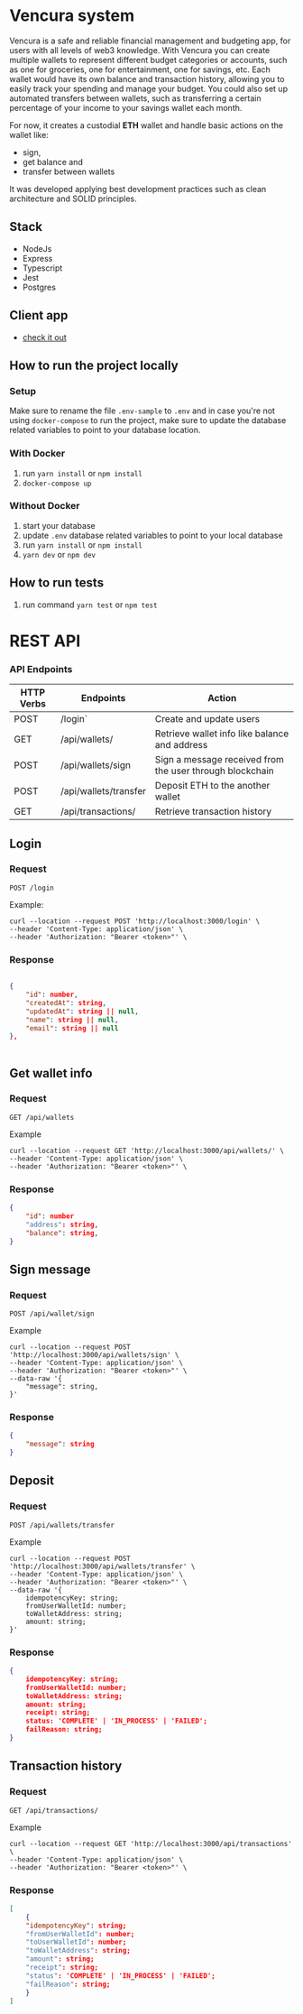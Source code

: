 # Vencura system

Vencura is a safe and reliable financial management and budgeting app, for users with all levels of web3 knowledge. With Vencura you can create multiple wallets to represent different budget categories or accounts, such as one for groceries, one for entertainment, one for savings, etc. Each wallet would have its own balance and transaction history, allowing you to easily track your spending and manage your budget. You could also set up automated transfers between wallets, such as transferring a certain percentage of your income to your savings wallet each month.

For now, it creates a custodial **ETH** wallet and handle basic actions on the wallet like: 
 - sign, 
 - get balance and 
 - transfer between wallets

It was developed applying best development practices such as clean architecture and SOLID principles.

## Stack

- NodeJs
- Express
- Typescript
- Jest
- Postgres

## Client app

- [check it out](https://github.com/MariSpirandelli/vencura-app)

## How to run the project locally

### Setup

Make sure to rename the file `.env-sample` to `.env` and in case you're not using `docker-compose` to run the project, make sure to update the database related variables to point to your database location.

### With Docker

1. run ```yarn install``` or ```npm install```
1. ```docker-compose up```

### Without Docker

1. start your database
1. update `.env` database related variables to point to your local database
1. run ```yarn install``` or ```npm install```
1. ```yarn dev``` or ```npm dev```


## How to run tests

1. run command `yarn test` or `npm test`

# REST API

### API Endpoints

| HTTP Verbs | Endpoints | Action |
| ---  | --- | --- |
| POST  | /login` | Create and update users|
| GET  | /api/wallets/ | Retrieve wallet info like balance and address  |
| POST | /api/wallets/sign | Sign a message received from the user through blockchain |
| POST  | /api/wallets/transfer | Deposit ETH to the another wallet |
| GET  | /api/transactions/ | Retrieve transaction history  |

## Login

### Request

`POST /login`

Example:

```curl
curl --location --request POST 'http://localhost:3000/login' \
--header 'Content-Type: application/json' \
--header 'Authorization: "Bearer <token>"' \
```

### Response

```json

{
    "id": number,
    "createdAt": string,
    "updatedAt": string || null,
    "name": string || null,
    "email": string || null
},
    
```

## Get wallet info

### Request

`GET /api/wallets`

Example

```curl
curl --location --request GET 'http://localhost:3000/api/wallets/' \
--header 'Content-Type: application/json' \
--header 'Authorization: "Bearer <token>"' \
```

### Response

```json
{
    "id": number
    "address": string,
    "balance": string,
}

```

## Sign message

### Request

`POST /api/wallet/sign`

Example

```curl
curl --location --request POST 'http://localhost:3000/api/wallets/sign' \
--header 'Content-Type: application/json' \
--header 'Authorization: "Bearer <token>"' \
--data-raw '{
    "message": string,
}'
```

### Response

```json
{
    "message": string
}

```

## Deposit

### Request

`POST /api/wallets/transfer`

Example

```curl
curl --location --request POST 'http://localhost:3000/api/wallets/transfer' \
--header 'Content-Type: application/json' \
--header 'Authorization: "Bearer <token>"' \
--data-raw '{
    idempotencyKey: string;
    fromUserWalletId: number;
    toWalletAddress: string;
    amount: string;
}'
```

### Response

```json
{
    idempotencyKey: string;
    fromUserWalletId: number;
    toWalletAddress: string;
    amount: string;
    receipt: string;
    status: 'COMPLETE' | 'IN_PROCESS' | 'FAILED';
    failReason: string;
}

```

## Transaction history

### Request

`GET /api/transactions/`

Example

```curl
curl --location --request GET 'http://localhost:3000/api/transactions' \
--header 'Content-Type: application/json' \
--header 'Authorization: "Bearer <token>"' \
```

### Response

```json
[
    {
    "idempotencyKey": string;
    "fromUserWalletId": number;
    "toUserWalletId": number;
    "toWalletAddress": string;
    "amount": string;
    "receipt": string;
    "status": 'COMPLETE' | 'IN_PROCESS' | 'FAILED';
    "failReason": string;
    }
]

```
